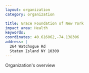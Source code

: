 ```yaml
---
layout: organization
category: organization

title: Grace Foundation of New York
impact_area: Health
keywords: 
coordinates: 40.616062,-74.138306
address: |
  264 Watchogue Rd
  Staten Island NY 10309
---
```

Organization's overview
